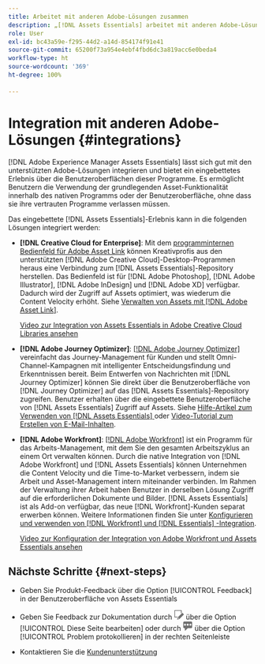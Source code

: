 ```yaml
---
title: Arbeitet mit anderen Adobe-Lösungen zusammen
description: „[!DNL Assets Essentials] arbeitet mit anderen Adobe-Lösungen zusammen und bietet ein eingebettetes Erlebnis innerhalb des nativen Programms.“
role: User
exl-id: bc43a59e-f295-44d2-a14d-854174f91e41
source-git-commit: 65200f73a954e4ebf4fbd6dc3a819acc6e0beda4
workflow-type: ht
source-wordcount: '369'
ht-degree: 100%

---
```


# Integration mit anderen Adobe-Lösungen {#integrations}

[!DNL Adobe Experience Manager Assets Essentials] lässt sich gut mit den unterstützten Adobe-Lösungen integrieren und bietet ein eingebettetes Erlebnis über die Benutzeroberflächen dieser Programme. Es ermöglicht Benutzern die Verwendung der grundlegenden Asset-Funktionalität innerhalb des nativen Programms oder der Benutzeroberfläche, ohne dass sie ihre vertrauten Programme verlassen müssen.

Das eingebettete [!DNL Assets Essentials]-Erlebnis kann in die folgenden Lösungen integriert werden:

* **[!DNL Creative Cloud for Enterprise]**: Mit dem [programminternen Bedienfeld für Adobe Asset Link](https://www.adobe.com/de/creativecloud/business/enterprise/adobe-asset-link.html) können Kreativprofis aus den unterstützten [!DNL Adobe Creative Cloud]-Desktop-Programmen heraus eine Verbindung zum [!DNL Assets Essentials]-Repository herstellen. Das Bedienfeld ist für [!DNL Adobe Photoshop], [!DNL Adobe Illustrator], [!DNL Adobe InDesign] und [!DNL Adobe XD] verfügbar. Dadurch wird der Zugriff auf Assets optimiert, was wiederum die Content Velocity erhöht. Siehe [Verwalten von Assets mit  [!DNL Adobe Asset Link]](https://helpx.adobe.com/de/enterprise/using/manage-assets-using-adobe-asset-link.html).

  [Video zur Integration von Assets Essentials in Adobe Creative Cloud Libraries ansehen](https://experienceleague.adobe.com/docs/experience-manager-learn/assets-essentials/creative-cloud.html?lang=de)

* **[!DNL Adobe Journey Optimizer]**: [[!DNL Adobe Journey Optimizer]](https://business.adobe.com/de/products/journey-optimizer/adobe-journey-optimizer.html) vereinfacht das Journey-Management für Kunden und stellt Omni-Channel-Kampagnen mit intelligenter Entscheidungsfindung und Erkenntnissen bereit. Beim Entwerfen von Nachrichten mit [!DNL Journey Optimizer] können Sie direkt über die Benutzeroberfläche von [!DNL Journey Optimizer] auf das [!DNL Assets Essentials]-Repository zugreifen. Benutzer erhalten über die eingebettete Benutzeroberfläche von [!DNL Assets Essentials] Zugriff auf Assets. Siehe [Hilfe-Artikel zum Verwenden von  [!DNL Assets Essentials] ](https://experienceleague.adobe.com/docs/journey-optimizer/using/create-messages/assets-essentials.html?lang=de) oder [Video-Tutorial zum Erstellen von E-Mail-Inhalten](https://experienceleague.adobe.com/docs/journey-optimizer-learn/tutorials/create-messages/create-email-content-with-the-message-editor.html?lang=de).

* **[!DNL Adobe Workfront]**: [[!DNL Adobe Workfront]](https://www.workfront.com/) ist ein Programm für das Arbeits-Management, mit dem Sie den gesamten Arbeitszyklus an einem Ort verwalten können. Durch die native Integration von [!DNL Adobe Workfront] und [!DNL Assets Essentials] können Unternehmen die Content Velocity und die Time-to-Market verbessern, indem sie Arbeit und Asset-Management intern miteinander verbinden. Im Rahmen der Verwaltung ihrer Arbeit haben Benutzer in derselben Lösung Zugriff auf die erforderlichen Dokumente und Bilder. [!DNL Assets Essentials] ist als Add-on verfügbar, das neue [!DNL Workfront]-Kunden separat erwerben können. Weitere Informationen finden Sie unter [Konfigurieren und verwenden von [!DNL Workfront] und [!DNL Essentials] -Integration](https://one.workfront.com/s/document-item?bundleId=the-new-workfront-experience&amp;topicId=Content%2FDocuments%2FAdobe_Workfront_for_Experience_Manager_Assets_Essentials%2F_workfront-for-aem-asset-essentials.htm).

  [Video zur Konfiguration der Integration von Adobe Workfront und Assets Essentials ansehen](https://experienceleague.adobe.com/docs/experience-manager-learn/assets-essentials/workfront/configure.html?lang=de)

## Nächste Schritte {#next-steps}

* Geben Sie Produkt-Feedback über die Option [!UICONTROL Feedback] in der Benutzeroberfläche von Assets Essentials

* Geben Sie Feedback zur Dokumentation durch ![Bearbeiten der Seite](assets/do-not-localize/edit-page.png) über die Option [!UICONTROL Diese Seite bearbeiten] oder durch ![Erstellen eines GitHub-Themas](assets/do-not-localize/github-issue.png) über die Option [!UICONTROL Problem protokollieren] in der rechten Seitenleiste

* Kontaktieren Sie die [Kundenunterstützung](https://experienceleague.adobe.com/?support-solution=General&amp;lang=de#support)

<!-- TBD: Hiding this link till GA. Do not even include the beta mention as discussed with Greg. Beta is done with customers selected by the Accounts team. It is not an open Beta program. At GA, document this.

* **[[!DNL Creative Cloud Libraries]**: This integration will be made available in the future.

* **[[!DNL Adobe Studio]]**: This integration will be made available in the future.
-->
